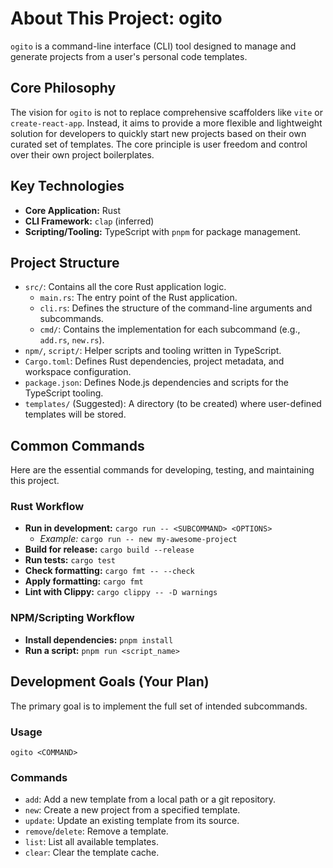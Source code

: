 # About This Project: ogito

`ogito` is a command-line interface (CLI) tool designed to manage and generate projects from a user's personal code templates.

## Core Philosophy

The vision for `ogito` is not to replace comprehensive scaffolders like `vite` or `create-react-app`. Instead, it aims to provide a more flexible and lightweight solution for developers to quickly start new projects based on their own curated set of templates. The core principle is user freedom and control over their own project boilerplates.

## Key Technologies

*   **Core Application:** Rust
*   **CLI Framework:** `clap` (inferred)
*   **Scripting/Tooling:** TypeScript with `pnpm` for package management.

## Project Structure

*   `src/`: Contains all the core Rust application logic.
    *   `main.rs`: The entry point of the Rust application.
    *   `cli.rs`: Defines the structure of the command-line arguments and subcommands.
    *   `cmd/`: Contains the implementation for each subcommand (e.g., `add.rs`, `new.rs`).
*   `npm/`, `script/`: Helper scripts and tooling written in TypeScript.
*   `Cargo.toml`: Defines Rust dependencies, project metadata, and workspace configuration.
*   `package.json`: Defines Node.js dependencies and scripts for the TypeScript tooling.
*   `templates/` (Suggested): A directory (to be created) where user-defined templates will be stored.

## Common Commands

Here are the essential commands for developing, testing, and maintaining this project.

### Rust Workflow

*   **Run in development:** `cargo run -- <SUBCOMMAND> <OPTIONS>`
    *   *Example:* `cargo run -- new my-awesome-project`
*   **Build for release:** `cargo build --release`
*   **Run tests:** `cargo test`
*   **Check formatting:** `cargo fmt -- --check`
*   **Apply formatting:** `cargo fmt`
*   **Lint with Clippy:** `cargo clippy -- -D warnings`

### NPM/Scripting Workflow

*   **Install dependencies:** `pnpm install`
*   **Run a script:** `pnpm run <script_name>`

## Development Goals (Your Plan)

The primary goal is to implement the full set of intended subcommands.

### Usage

`ogito <COMMAND>`

### Commands

*   `add`: Add a new template from a local path or a git repository.
*   `new`: Create a new project from a specified template.
*   `update`: Update an existing template from its source.
*   `remove`/`delete`: Remove a template.
*   `list`: List all available templates.
*   `clear`: Clear the template cache.
